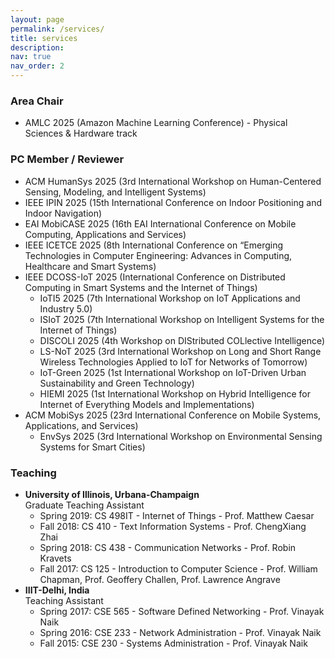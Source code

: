 ```yaml
---
layout: page
permalink: /services/
title: services
description:
nav: true
nav_order: 2
---
```



<h3> Area Chair</h3>
<ul>
    <li> AMLC 2025 (Amazon Machine Learning Conference) - Physical Sciences & Hardware track</li>
</ul>

<h3>PC Member / Reviewer</h3>
<ul>
  <li>ACM HumanSys 2025 (3rd International Workshop on Human-Centered Sensing, Modeling, and Intelligent Systems)</li>
  <li>IEEE IPIN 2025 (15th International Conference on Indoor Positioning and Indoor Navigation)</li>
  <li>EAI MobiCASE 2025 (16th EAI International Conference on Mobile Computing, Applications and Services)</li>
  <li>IEEE ICETCE 2025 (8th International Conference on “Emerging Technologies in Computer Engineering: Advances in Computing, Healthcare and Smart Systems)</li>
  <li>IEEE DCOSS-IoT 2025 (International Conference on Distributed Computing in Smart Systems and the Internet of Things)
    <ul>
      <li>IoTI5 2025 (7th International Workshop on IoT Applications and Industry 5.0)</li>
      <li>ISIoT 2025 (7th International Workshop on Intelligent Systems for the Internet of Things)</li>
      <li>DISCOLI 2025 (4th Workshop on DIStributed COLlective Intelligence)</li>
      <li>LS-NoT 2025 (3rd International Workshop on Long and Short Range Wireless Technologies Applied to IoT for Networks of Tomorrow)</li>
      <li>IoT-Green 2025 (1st International Workshop on IoT-Driven Urban Sustainability and Green Technology)</li>
      <li>HIEMI 2025 (1st International Workshop on Hybrid Intelligence for Internet of Everything Models and Implementations)</li>
    </ul>
  </li>
  <li>ACM MobiSys 2025 (23rd International Conference on Mobile Systems, Applications, and Services)
    <ul>
      <li>EnvSys 2025 (3rd International Workshop on Environmental Sensing Systems for Smart Cities)</li>
    </ul>
  </li>
</ul>

<h3>Teaching</h3>
<ul>
  <li><b>University of Illinois, Urbana-Champaign</b><br>
    Graduate Teaching Assistant
    <ul>
      <li>Spring 2019: CS 498IT - Internet of Things - Prof. Matthew Caesar</li>
      <li>Fall 2018: CS 410 - Text Information Systems - Prof. ChengXiang Zhai</li>
      <li>Spring 2018: CS 438 - Communication Networks - Prof. Robin Kravets</li>
      <li>Fall 2017: CS 125 - Introduction to Computer Science - Prof. William Chapman, Prof. Geoffery Challen, Prof. Lawrence Angrave</li>
    </ul>
  </li>
  <li><b>IIIT-Delhi, India</b><br>
    Teaching Assistant
    <ul>
      <li>Spring 2017: CSE 565 - Software Defined Networking - Prof. Vinayak Naik</li>
      <li>Spring 2016: CSE 233 - Network Administration - Prof. Vinayak Naik</li>
      <li>Fall 2015: CSE 230 - Systems Administration - Prof. Vinayak Naik</li>
    </ul>
  </li>
</ul>
